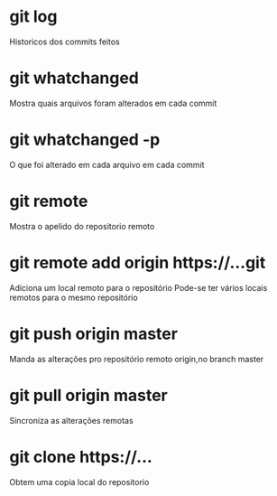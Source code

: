 # git log
Historicos dos commits feitos

# git whatchanged
Mostra quais arquivos foram alterados em cada commit

# git whatchanged -p
O que foi alterado em cada arquivo em cada commit

# git remote
Mostra o apelido do repositorio remoto

# git remote add origin https://...git
Adiciona um local remoto para o repositório
Pode-se ter vários locais remotos para o mesmo repositório

# git push origin master
Manda as alterações pro repositório remoto origin,no branch master

# git pull origin master
Sincroniza as alterações remotas

# git clone https://...
Obtem uma copia local do repositorio
